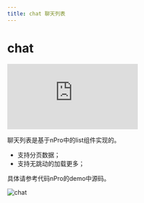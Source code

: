 ```yaml
---
title: chat 聊天列表
---
```


# chat

<div class="demo-box">
	<iframe scrolling="auto" frameborder="0" src="https://npro.redou.vip/h5/#/pages/list/chat" class="demo-box-iframe"></iframe>
</div>

聊天列表是基于nPro中的list组件实现的。

- 支持分页数据；
- 支持无跳动的加载更多；

具体请参考代码nPro的demo中源码。

![chat](/img/coms/chat.jpg)
